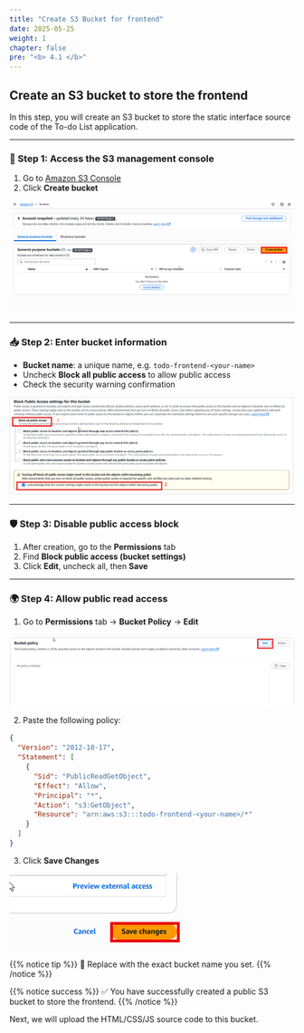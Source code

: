 ```yaml
---
title: "Create S3 Bucket for frontend"
date: 2025-05-25
weight: 1
chapter: false
pre: "<b> 4.1 </b>"
---
```


## Create an S3 bucket to store the frontend

In this step, you will create an S3 bucket to store the static interface source code of the To-do List application.

---

### 🔧 Step 1: Access the S3 management console

1. Go to [Amazon S3 Console](https://s3.console.aws.amazon.com/s3/home)
2. Click **Create bucket**

![S3](/images/4-deploy-static-frontend/001-create-bucket.png)

---

### 📥 Step 2: Enter bucket information

- **Bucket name**: a unique name, e.g. `todo-frontend-<your-name>`
- Uncheck **Block all public access** to allow public access
- Check the security warning confirmation

![S3](/images/4-deploy-static-frontend/002-create-bucket.png)

---

### 🛡️ Step 3: Disable public access block

1. After creation, go to the **Permissions** tab
2. Find **Block public access (bucket settings)**
3. Click **Edit**, uncheck all, then **Save**

---

### 🌍 Step 4: Allow public read access

1. Go to **Permissions** tab → **Bucket Policy** → **Edit**

![S3](/images/4-deploy-static-frontend/003-bucket-policy.png)

2. Paste the following policy:

```json
{
  "Version": "2012-10-17",
  "Statement": [
    {
      "Sid": "PublicReadGetObject",
      "Effect": "Allow",
      "Principal": "*",
      "Action": "s3:GetObject",
      "Resource": "arn:aws:s3:::todo-frontend-<your-name>/*"
    }
  ]
}
```

3. Click **Save Changes**

![S3](/images/4-deploy-static-frontend/004-bucket-policy.png)

{{% notice tip %}}
📌 Replace <your-name> with the exact bucket name you set.
{{% /notice %}}

{{% notice success %}}
✅ You have successfully created a public S3 bucket to store the frontend.
{{% /notice %}}

Next, we will upload the HTML/CSS/JS source code to this bucket.